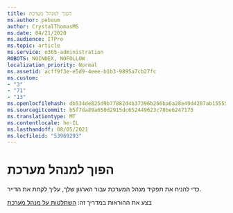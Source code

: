 ```yaml
---
title: הפוך למנהל מערכת
ms.author: pebaum
author: CrystalThomasMS
ms.date: 04/21/2020
ms.audience: ITPro
ms.topic: article
ms.service: o365-administration
ROBOTS: NOINDEX, NOFOLLOW
localization_priority: Normal
ms.assetid: acff9f3e-e5d9-4eee-b1b3-9895a7cb27fc
ms.custom:
- "3"
- "71"
- "13"
ms.openlocfilehash: db534de825d9b77882d4b37396b266ba6a28e49d4287ab1555500b4e54d8c10b
ms.sourcegitcommit: b5f7da89a650d2915dc652449623c78be6247175
ms.translationtype: MT
ms.contentlocale: he-IL
ms.lasthandoff: 08/05/2021
ms.locfileid: "53969293"
---
```

# <a name="become-an-admin"></a>הפוך למנהל מערכת

כדי להניח את תפקיד מנהל המערכת עבור הארגון שלך, עליך לקחת את הדייר.
  
בצע את ההוראות במדריך זה: [השתלטות על מנהל מערכת](https://docs.microsoft.com/azure/active-directory/users-groups-roles/domains-admin-takeover)